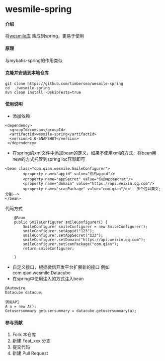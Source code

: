 # wesmile-spring

#### 介绍

将[wesmile库](https://github.com/timbersea/wesmile) 集成到spring，更易于使用

#### 原理

与mybatis-spring的作用类似

#### 克隆并安装到本地仓库

```
git clone https://github.com/timbersea/wesmile-spring
cd  ./wesmile-spring
mvn clean install -DskipTests=true
```

#### 使用说明

- 添加依赖

```
<dependency>
  <groupId>com.an</groupId>
  <artifactId>wesmile-spring</artifactId>
  <version>1.0-SNAPSHOT</version>
 </dependency>
```

- 在spring的xml文件中添加bean的定义，如果不使用xml的方式，将bean用new的方式托管到spring ioc容器即可

```
<bean class="com.qian.wesmile.SmileConfigurer">
        <property name="appid" value="你的appid"/>
        <property name="appSecret" value="你的appsecret"/>
        <property name="domain" value="https://api.weixin.qq.com"/>
        <property name="scanPackage" value="com.qian"/><!--多个包以英文;分割-->
</bean>
```

代码方式

```
    @Bean
    public SmileConfigurer smileConfigurer() {
        SmileConfigurer smileConfigurer = new SmileConfigurer();
        smileConfigurer.setAppid("123");
        smileConfigurer.setAppSecret("123");
        smileConfigurer.setDomain("https://api.weixin.qq.com");
        smileConfigurer.setScanPackage("com.qian");
        return smileConfigurer;

    }
```

- 自定义接口，根据微信开发平台扩展新的接口
  例如com.qian.wesmile.Datacube
- 在spring中使用注入的方式注入bean

```
@Autowire
Datacube datacue;

调用API
A a = new A();
Getusersummary getusersummary = datacube.getusersummary(a);
```

#### 参与贡献

1. Fork 本仓库
2. 新建 Feat_xxx 分支
3. 提交代码
4. 新建 Pull Request